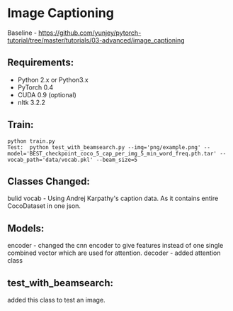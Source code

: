 # Image Captioning

Baseline - https://github.com/yunjey/pytorch-tutorial/tree/master/tutorials/03-advanced/image_captioning

## Requirements:
 - Python 2.x or Python3.x
 - PyTorch 0.4
 - CUDA 0.9 (optional)
 - nltk 3.2.2


## Train:
```
python train.py
Test:  python test_with_beamsearch.py --img='png/example.png' --model='BEST_checkpoint_coco_5_cap_per_img_5_min_word_freq.pth.tar' --vocab_path='data/vocab.pkl' --beam_size=5
```

## Classes Changed:

  bulid vocab - Using Andrej Karpathy's caption data. As it contains entire CocoDataset in one json.

## Models:

  encoder - changed the cnn encoder to give features instead of one single combined vector which are used for attention.
  decoder - added attention class

## test_with_beamsearch:

   added this class to test an image.
